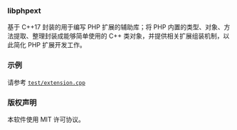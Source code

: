 ### libphpext
基于 C++17 封装的用于编写 PHP 扩展的辅助库；将 PHP 内置的类型、对象、方法提取、整理封装成能够简单使用的 C++ 类对象，并提供相关扩展组装机制，以此简化 PHP 扩展开发工作。

### 示例
请参考 [`test/extension.cpp`](/test/extension.cpp)

### 版权声明
本软件使用 MIT 许可协议。